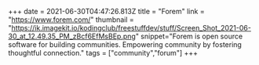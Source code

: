 +++
date = 2021-06-30T04:47:26.813Z
title = "Forem"
link = "https://www.forem.com/"
thumbnail = "https://ik.imagekit.io/kodingclub/freestuffdev/stuff/Screen_Shot_2021-06-30_at_12.49.35_PM_zBcf6EfMsBEp.png"
snippet="Forem is open source software for building communities. Empowering community by fostering thoughtful connection."
tags = ["community","forum"]
+++
